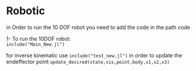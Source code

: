# Robotic
in Order to run the 10 DOF robot you need to add the code in the path code




1- To run the 10DOF robot:  
`include("Main_New.jl")`

for inverse kinematic use 
`include("test_new.jl")`
in order to update the endeffector point 
`update_desired(state,vis,point,body,x1,x2,x3)`
